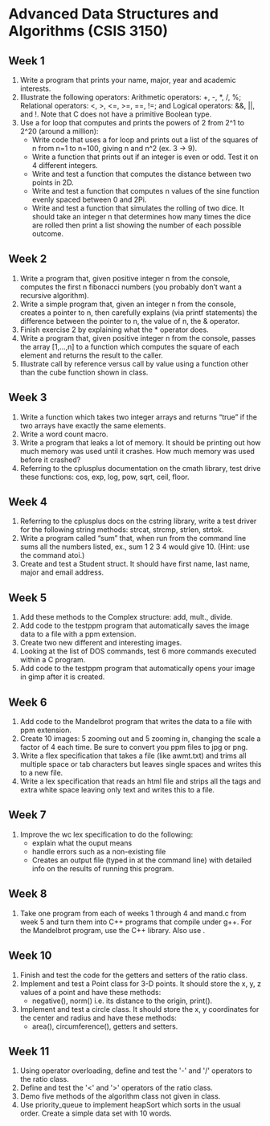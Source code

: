 # Advanced Data Structures and Algorithms (CSIS 3150)

## Week 1
1. Write a program that prints your name, major, year and academic interests.
1. Illustrate the following operators: Arithmetic operators: +, -, *, /, %; Relational operators: <, >, <=, >=, ==, !=; and Logical operators: &&, ||, and !. Note that C does not have a primitive Boolean type.
1. Use a for loop that computes and prints the powers of 2 from 2^1 to 2^20 (around a million):
   - Write code that uses a for loop and prints out a list of the squares of n from n=1 to n=100, giving n and n^2 (ex. 3 -> 9).
   - Write a function that prints out if an integer is even or odd. Test it on 4 different integers.
   - Write and test a function that computes the distance between two points in 2D.
   - Write and test a function that computes n values of the sine function evenly spaced between 0 and 2Pi.
   - Write and test a function that simulates the rolling of two dice. It should take an integer n that determines how many times the dice are rolled then print a list showing the number of each possible outcome.


## Week 2
1. Write a program that, given positive integer n from the console, computes the first n fibonacci numbers (you probably don’t want a recursive algorithm).
1. Write a simple program that, given an integer n from the console, creates a pointer to n, then carefully explains (via printf statements) the difference between the pointer to n, the value of n, the & operator.
1. Finish exercise 2 by explaining what the * operator does.
1. Write a program that, given positive integer n from the console, passes the array [1,...,n] to a function which computes the square of each element and returns the result to the caller.
1. Illustrate call by reference versus call by value using a function other than the cube function shown in class.


## Week 3
1. Write a function which takes two integer arrays and returns “true” if the two arrays have exactly the same elements.
1. Write a word count macro.
1. Write a program that leaks a lot of memory. It should be printing out how much memory was used until it crashes. How much memory was used before it crashed?
1. Referring to the cplusplus documentation on the cmath library, test drive these functions: cos, exp, log, pow, sqrt, ceil, floor.


## Week 4
1. Referring to the cplusplus docs on the cstring library, write a test driver for the following string methods: strcat, strcmp, strlen, strtok.
1. Write a program called “sum” that, when run from the command line sums all the numbers listed, ex., sum 1 2 3 4 would give 10. (Hint: use the command atoi.)
1. Create and test a Student struct. It should have first name, last name, major and email address.


## Week 5
1. Add these methods to the Complex structure: add, mult., divide.
1. Add code to the testppm program that automatically saves the image data to a file with a ppm extension.
1. Create two new different and interesting images.
1. Looking at the list of DOS commands, test 6 more commands executed within a C program.
1. Add code to the testppm program that automatically opens your image in gimp after it is created.


## Week 6
1. Add code to the Mandelbrot program that writes the data to a file with ppm extension.
1. Create 10 images: 5 zooming out and 5 zooming in, changing the scale a factor of 4 each time. Be sure to convert you ppm files to jpg or png.
1. Write a flex specification that takes a file (like awmt.txt) and trims all multiple space or tab characters but leaves single spaces and writes this to a new file.
1. Write a lex specification that reads an html file and strips all the tags and extra white space leaving only text and writes this to a file.


## Week 7
1. Improve the wc lex specification to do the following:
   - explain what the ouput means
   - handle errors such as a non-existing file
   - Creates an output file (typed in at the command line) with detailed info on the results of running this program.


## Week 8
1. Take one program from each of weeks 1 through 4 and mand.c from week 5 and turn them into C++ programs that compile under g++. For the Mandelbrot program, use the C++ <complex> library. Also use <iostream>.


## Week 10
1. Finish and test the code for the getters and setters of the ratio class.
1. Implement and test a Point class for 3-D points. It should store the x, y, z values of a point and have these methods:
   - negative(), norm() i.e. its distance to the origin, print().
1. Implement and test a circle class. It should store the x, y coordinates for the center and radius and have these methods:
   - area(), circumference(), getters and setters.


## Week 11
1. Using operator overloading, define and test the '-' and '/' operators to the ratio class.
1. Define and test the '<' and '>' operators of the ratio class.
1. Demo five methods of the algorithm class not given in class.
1. Use priority_queue to implement heapSort which sorts in the usual order. Create a simple data set with 10 words.
